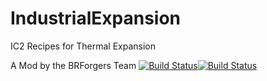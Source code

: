 # IndustrialExpansion
IC2 Recipes for Thermal Expansion

A Mod by the BRForgers Team
[![Build Status](https://travis-ci.org/TheBrazillianForgersTeam/IndustrialExpansion.svg?branch=master)](https://travis-ci.org/TheBrazillianForgersTeam/IndustrialExpansion)[![Build Status](https://drone.io/github.com/TheBrazillianForgersTeam/IndustrialExpansion/status.png)](https://drone.io/github.com/TheBrazillianForgersTeam/IndustrialExpansion/latest)